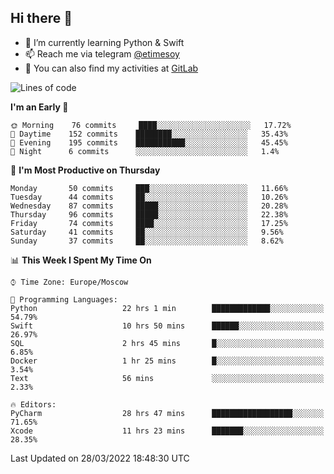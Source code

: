 ## Hi there 👋
- 🌱 I’m currently learning Python & Swift
- 📫 Reach me via telegram [@etimesoy](https://t.me/etimesoy/)
- 🦊 You can also find my activities at [GitLab](https://gitlab.com/etimesoy)

<!--START_SECTION:waka-->
![Lines of code](https://img.shields.io/badge/From%20Hello%20World%20I%27ve%20Written-185%20Thousand%20lines%20of%20code-blue)

**I'm an Early 🐤** 

```text
🌞 Morning    76 commits     ████░░░░░░░░░░░░░░░░░░░░░   17.72% 
🌆 Daytime    152 commits    ████████░░░░░░░░░░░░░░░░░   35.43% 
🌃 Evening    195 commits    ███████████░░░░░░░░░░░░░░   45.45% 
🌙 Night      6 commits      ░░░░░░░░░░░░░░░░░░░░░░░░░   1.4%

```
📅 **I'm Most Productive on Thursday** 

```text
Monday       50 commits     ███░░░░░░░░░░░░░░░░░░░░░░   11.66% 
Tuesday      44 commits     ██░░░░░░░░░░░░░░░░░░░░░░░   10.26% 
Wednesday    87 commits     █████░░░░░░░░░░░░░░░░░░░░   20.28% 
Thursday     96 commits     █████░░░░░░░░░░░░░░░░░░░░   22.38% 
Friday       74 commits     ████░░░░░░░░░░░░░░░░░░░░░   17.25% 
Saturday     41 commits     ██░░░░░░░░░░░░░░░░░░░░░░░   9.56% 
Sunday       37 commits     ██░░░░░░░░░░░░░░░░░░░░░░░   8.62%

```


📊 **This Week I Spent My Time On** 

```text
⌚︎ Time Zone: Europe/Moscow

💬 Programming Languages: 
Python                   22 hrs 1 min        █████████████░░░░░░░░░░░░   54.79% 
Swift                    10 hrs 50 mins      ██████░░░░░░░░░░░░░░░░░░░   26.97% 
SQL                      2 hrs 45 mins       █░░░░░░░░░░░░░░░░░░░░░░░░   6.85% 
Docker                   1 hr 25 mins        █░░░░░░░░░░░░░░░░░░░░░░░░   3.54% 
Text                     56 mins             ░░░░░░░░░░░░░░░░░░░░░░░░░   2.33%

🔥 Editors: 
PyCharm                  28 hrs 47 mins      ██████████████████░░░░░░░   71.65% 
Xcode                    11 hrs 23 mins      ███████░░░░░░░░░░░░░░░░░░   28.35%

```


 Last Updated on 28/03/2022 18:48:30 UTC
<!--END_SECTION:waka-->
